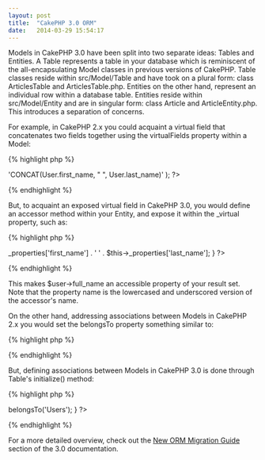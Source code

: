 ```yaml
---
layout: post
title:  "CakePHP 3.0 ORM"
date:   2014-03-29 15:54:17
---
```


Models in CakePHP 3.0 have been split into two separate ideas: Tables and Entities. A Table represents a table in your database which is reminiscent of the all-encapsulating Model classes in previous versions of CakePHP. Table classes reside within src/Model/Table and have took on a plural form: class ArticlesTable and ArticlesTable.php. Entities on the other hand, represent an individual row within a database table. Entities reside within src/Model/Entity and are in singular form: class Article and ArticleEntity.php. This introduces a separation of concerns.

For example, in CakePHP 2.x you could acquaint a virtual field that concatenates two fields together using the virtualFields property within a Model:

{% highlight php %}
<?php
public $virtualFields = array(
	'full_name' => 'CONCAT(User.first_name, " ", User.last_name)'
);
?>
{% endhighlight %}

But, to acquaint an exposed virtual field in CakePHP 3.0, you would define an accessor method within your Entity, and expose it within the _virtual property, such as:

{% highlight php %}
<?php
protected $_virtual = ['full_name'];

protected function _getFullName()
{
	return $this->_properties['first_name'] . '  ' .
		$this->_properties['last_name'];
}
?>
{% endhighlight %}

This makes $user->full_name an accessible property of your result set. Note that the property name is the lowercased and underscored version of the accessor's name.

On the other hand, addressing associations between Models in CakePHP 2.x you would set the belongsTo property something similar to:

{% highlight php %}
<?php
public $belongsTo = ['User'];
?>
{% endhighlight %}

But, defining associations between Models in CakePHP 3.0 is done through Table's initialize() method:


{% highlight php %}
<?php
public function initialize(array $config)
{
	$this->belongsTo('Users');
}
?>
{% endhighlight %}

For a more detailed overview, check out the [New ORM Migration Guide][orm-migration] section of the 3.0 documentation.

[orm-migration]: http://book.cakephp.org/3.0/en/appendices/orm-migration.html
